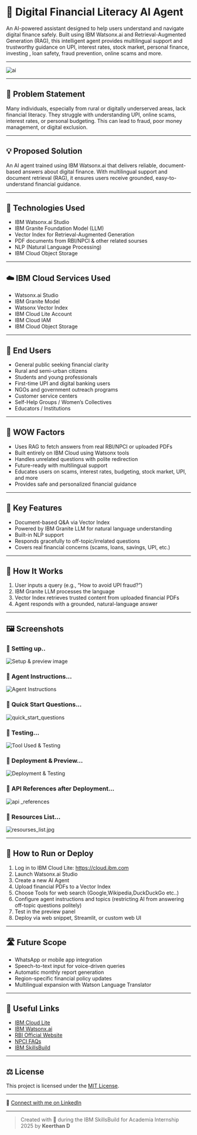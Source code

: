 # 💬 Digital Financial Literacy AI Agent

An AI-powered assistant designed to help users understand and navigate digital finance safely. Built using IBM Watsonx.ai and Retrieval-Augmented Generation (RAG), this intelligent agent provides multilingual support and trustworthy guidance on UPI, interest rates, stock market, personal finance, investing , loan safety, fraud prevention, online scams and more.

---

![ai](ai.jpg)

---

## 🧩 Problem Statement

Many individuals, especially from rural or digitally underserved areas, lack financial literacy. They struggle with understanding UPI, online scams, interest rates, or personal budgeting. This can lead to fraud, poor money management, or digital exclusion.

---

## 💡 Proposed Solution

An AI agent trained using IBM Watsonx.ai that delivers reliable, document-based answers about digital finance. With multilingual support and document retrieval (RAG), it ensures users receive grounded, easy-to-understand financial guidance.

---

## 🧠 Technologies Used

- IBM Watsonx.ai Studio
- IBM Granite Foundation Model (LLM)
- Vector Index for Retrieval-Augmented Generation
- PDF documents from RBI/NPCI & other related sourses
- NLP (Natural Language Processing)
- IBM Cloud Object Storage

---

## ☁️ IBM Cloud Services Used

- Watsonx.ai Studio
- IBM Granite Model
- Watsonx Vector Index
- IBM Cloud Lite Account
- IBM Cloud IAM
- IBM Cloud Object Storage

---

## 👥 End Users

- General public seeking financial clarity  
- Rural and semi-urban citizens  
- Students and young professionals  
- First-time UPI and digital banking users  
- NGOs and government outreach programs  
- Customer service centers
- Self-Help Groups / Women’s Collectives
- Educators / Institutions

---

## 🌟 WOW Factors

- Uses RAG to fetch answers from real RBI/NPCI or uploaded PDFs  
- Built entirely on IBM Cloud using Watsonx tools  
- Handles unrelated questions with polite redirection  
- Future-ready with multilingual support  
- Educates users on scams, interest rates, budgeting, stock market, UPI, and more  
- Provides safe and personalized financial guidance

---

## 🧪 Key Features

- Document-based Q&A via Vector Index  
- Powered by IBM Granite LLM for natural language understanding  
- Built-in NLP support  
- Responds gracefully to off-topic/irrelated questions  
- Covers real financial concerns (scams, loans, savings, UPI, etc.)

---

## 🚀 How It Works

1. User inputs a query (e.g., “How to avoid UPI fraud?”)
2. IBM Granite LLM processes the language
3. Vector Index retrieves trusted content from uploaded financial PDFs
4. Agent responds with a grounded, natural-language answer

---

## 🖼️ Screenshots
### 🔹 Setting up..
![Setup & preview image](setup.jpg)
### 🔹 Agent Instructions...
![Agent Instructions](agent_instructions.png)
### 🔹 Quick Start Questions...
![quick_start_questions](start_questions.jpg)
### 🔹 Testing...
![Tool Used & Testing](testing.jpg)
### 🔹 Deployment & Preview...
![Deployment & Testing](deployed.jpg)
### 🔹 API References after Deployment...
![api _references](links.jpg)
### 🔹 Resources List...
![resourses_list.jpg](resources_list.jpg)

---

## 📌 How to Run or Deploy

1. Log in to IBM Cloud Lite: https://cloud.ibm.com
2. Launch Watsonx.ai Studio
3. Create a new AI Agent
4. Upload financial PDFs to a Vector Index
5. Choose Tools for web search (Google,Wikipedia,DuckDuckGo etc..)
6. Configure agent instructions and topics (restricting AI from answering off-topic questions politely)
7. Test in the preview panel
8. Deploy via web snippet, Streamlit, or custom web UI

---

## 🛣️ Future Scope

- WhatsApp or mobile app integration  
- Speech-to-text input for voice-driven queries  
- Automatic monthly report generation  
- Region-specific financial policy updates  
- Multilingual expansion with Watson Language Translator

---

## 🔗 Useful Links

- [IBM Cloud Lite](https://cloud.ibm.com/registration)
- [IBM Watsonx.ai](https://www.ibm.com/products/watsonx-ai)
- [RBI Official Website](https://www.rbi.org.in)
- [NPCI FAQs](https://www.npci.org.in/what-we-do/upi/faqs)
- [IBM SkillsBuild](https://skillsbuild.org)

---

## ⚖️ License

This project is licensed under the [MIT License](LICENSE).

---

🔗 [Connect with me on LinkedIn](https://www.linkedin.com/in/keerthan-d-8928b4360/?originalSubdomain=in)

---

> Created with 💙 during the IBM SkillsBuild for Academia Internship 2025 by **Keerthan D**
